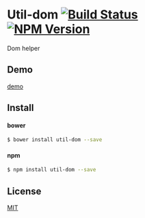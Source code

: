 
# Util-dom [![Build Status](https://travis-ci.org/forsigner/util-dom.svg?branch=master)](https://travis-ci.org/forsigner/util-dom) [![NPM Version](http://img.shields.io/npm/v/util-dom.svg?style=flat)](https://www.npmjs.org/package/util-dom)

Dom helper

## Demo

[demo](http://forsigner.com/util-dom)

## Install

#### bower

```bash
$ bower install util-dom --save
```

#### npm

```bash
$ npm install util-dom --save
```

## License

  [MIT](LICENSE)
